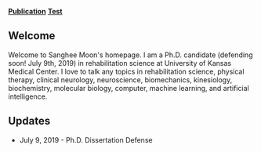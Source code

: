 [**Publication**](./posts/index_example.md)  [**Test**](./posts/index_example.md)  

## Welcome

Welcome to Sanghee Moon's homepage. I am a Ph.D. candidate (defending soon! July 9th, 2019) in rehabilitation science at University of Kansas Medical Center. I love to talk any topics in rehabilitation science, physical therapy, clinical neurology, neuroscience, biomechanics, kinesiology, biochemistry, molecular biology, computer, machine learning, and artificial intelligence.

## Updates

* July 9, 2019 - Ph.D. Dissertation Defense
